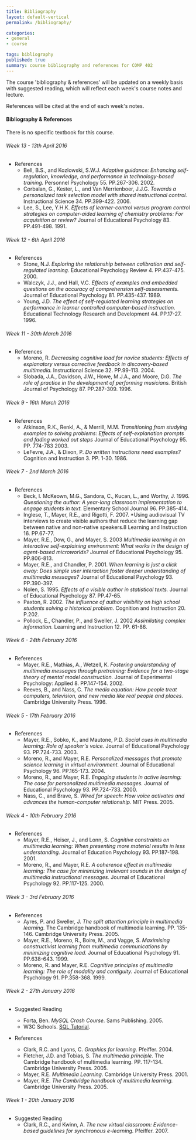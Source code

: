 ```yaml
---
title: Bibliography
layout: default-vertical
permalink: /bibliography/

categories:
- general
- course

tags: bibliography
published: true
summary: course bibliography and references for COMP 402
---
```


The course 'bibliography & references' will be updated on a weekly basis with suggested reading, which will reflect each week's course notes and lecture.

References will be cited at the end of each week's notes.

#### Bibliography & References

There is no specific textbook for this course.

###### Week 13 - 13th April 2016

  * References
    * Bell, B.S., and Kozlowski, S.W.J. *Adaptive guidance: Enhancing self-regulation, knowledge, and performance in technology-based training.* Personnel Psychology 55. PP.267-306. 2002.
    * Corbalan, G., Kester, L., and Van Merrienboer, J.J.G. *Towards a personalized task selection model with shared instructional control.* Instructional Science 34. PP.399-422. 2006.
    * Lee, S., Lee, Y.H.K. *Effects of learner-control versus program control strategies on computer-aided learning of chemistry problems: For acquisition or review?* Journal of Educational Psychology 83. PP.491-498. 1991.

###### Week 12 - 6th April 2016

  * References
    * Stone, N.J. *Exploring the relationship between calibration and self-regulated learning.* Educational Psychology Review 4. PP.437-475. 2000.
    * Walczyk, J.J., and Hall, V.C. *Effects of examples and embedded questions on the accuracy of comprehension self-assessments.* Journal of Educational Psychology 81. PP.435-437. 1989.
    * Young, J.D. *The effect of self-regulated learning strategies on performance in learner controlled computer-based instruction.* Educational Technology Research and Development 44. PP.17-27. 1996.

###### Week 11 - 30th March 2016

  * References
    * Moreno, R. *Decreasing cognitive load for novice students: Effects of explanatory versus corrective feedback in discovery-based multimedia.* Instructional Science 32. PP.99-113. 2004.
    * Slobada, J.A., Davidson, J.W., Howe, M.J.A., and Moore, D.G. *The role of practice in the development of performing musicians.* British Journal of Psychology 87. PP.287-309. 1996.

###### Week 9 - 16th March 2016

  * References
    * Atkinson, R.K., Renkl, A., & Merrill, M.M. *Transitioning from studying examples to solving problems: Effects of self-explanation prompts and fading worked out steps* Journal of Educational Psychology 95. PP. 774-783 2003.
    * LeFevre, J.A., & Dixon, P. *Do written instructions need examples?* Cognition and Instruction 3. PP. 1-30. 1986.

###### Week 7 - 2nd March 2016

  * References
    * Beck, I. McKeown, M.G., Sandora, C., Kucan, L., and Worthy, J. 1996. *Questioning the author: A year-long classroom implementation to engage students in text.* Elementary School Journal 96. PP.385-414.
    * Inglese, T., Mayer, R.E., and Rigotti, F. 2007. *Using audiovisual TV interviews to create visible authors that reduce the learning gap between native and non-native speakers.8 Learning and Instruction 16. PP.67-77.
    * Mayer, R.E., Dow, G., and Mayer, S. 2003 *Multimedia learning in an interactive self-explaining environment: What works in the design of agent-based microworlds?* Journal of Educational Psychology 95. PP.806-813.
    * Mayer, R.E., and Chandler, P. 2001. *When learning is just a click away: Does simple user interaction foster deeper understanding of multimedia messages?* Journal of Educational Psychology 93. PP.390-397.
    * Nolen, S. 1995. *Effects of a visible author in statistical texts.* Journal of Educational Psychology 87. PP.47-65.
    * Paxton, R. 2002. *The influence of author visibility on high school students solving a historical problem.* Cognition and Instruction 20. P.202.
    * Pollock, E., Chandler, P., and Sweller, J. 2002 *Assimilating complex information.* Learning and Instruction 12. PP. 61-86.

###### Week 6 - 24th February 2016

  * References
    * Mayer, R.E., Mathias, A., Wetzell, K. *Fostering understanding of multimedia messages through pretraining: Evidence for a two-stage theory of mental model construction.* Journal of Experimental Psychology: Applied 8. PP.147-154. 2002.
    * Reeves, B., and Nass, C. *The media equation: How people treat computers, television, and new media like real people and places.* Cambridge University Press. 1996.

###### Week 5 - 17th February 2016

  * References
    * Mayer, R.E., Sobko, K., and Mautone, P.D. *Social cues in multimedia learning: Role of speaker's voice.* Journal of Educational Psychology 93. PP.724-733. 2003.
    * Moreno, R., and Mayer, R.E. *Personalized messages that promote science learning in virtual environment.* Journal of Educational Psychology 96. PP.165-173. 2004.
    * Moreno, R., and Mayer, R.E. *Engaging students in active learning: The case for personalized multimedia messages.* Journal of Educational Psychology 93. PP.724-733. 2000.
    * Nass, C., and Brave, S. *Wired for speech: How voice activates and advances the human-computer relationship.* MIT Press. 2005.

###### Week 4 - 10th February 2016

  * References
    * Mayer, R.E., Heiser, J., and Lonn, S. *Cognitive constraints on multimedia learning: When presenting more material results in less understanding.* Journal of Education Psychology 93. PP.187-198. 2001.
    * Moreno, R., and Mayer, R.E. *A coherence effect in multimedia learning: The case for minimizing irrelevant sounds in the design of multimedia instructional messages.* Journal of Educational Psychology 92. PP.117-125. 2000.

###### Week 3 - 3rd February 2016

  * References
    * Ayres, P. and Sweller, J. *The split attention principle in multimedia learning.* The Cambridge handbook of multimedia learning. PP. 135-146. Cambridge University Press. 2005.
    * Mayer, R.E., Moreno, R., Boire, M., and Vagge, S. *Maximising constructivist learning from multimedia communications by minimizing cognitive load.* Journal of Educational Psychology 91. PP.638-643. 1999.
    * Moreno, R. and Mayer, R.E. *Cognitive principles of multimedia learning: The role of modality and contiguity.* Journal of Educational Psychology 91. PP.358-368. 1999.

###### Week 2 - 27th January 2016

  * Suggested Reading
    * Forta, Ben. *MySQL Crash Course.* Sams Publishing. 2005.
    * W3C Schools. [SQL Tutorial](http://www.w3schools.com/sql/default.asp).

  * References
    * Clark, R.C. and Lyons, C. *Graphics for learning.* Pfeiffer. 2004.
    * Fletcher, J.D. and Tobias, S. *The multimedia principle.* The Cambridge handbook of multimedia learning. PP. 117-134. Cambridge University Press. 2005.
    * Mayer, R.E. *Multimedia Learning.* Cambridge University Press. 2001.
    * Mayer, R.E. *The Cambridge handbook of multimedia learning.* Cambridge University Press. 2005.

###### Week 1 - 20th January 2016

  * Suggested Reading
    * Clark, R.C., and Kwinn, A. *The new virtual classroom: Evidence-based guidelines for synchronous e-learning.* Pfeiffer. 2007.
